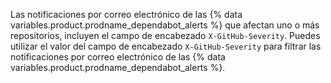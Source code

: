 Las notificaciones por correo electrónico de las {% data variables.product.prodname_dependabot_alerts %} que afectan uno o más repositorios, incluyen el campo de encabezado  `X-GitHub-Severity`. Puedes utilizar el valor del campo de encabezado `X-GitHub-Severity` para filtrar las notificaciones por correo electrónico de las {% data variables.product.prodname_dependabot_alerts %}.
